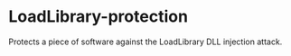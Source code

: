# LoadLibrary-protection
Protects a piece of software against the LoadLibrary DLL injection attack.
